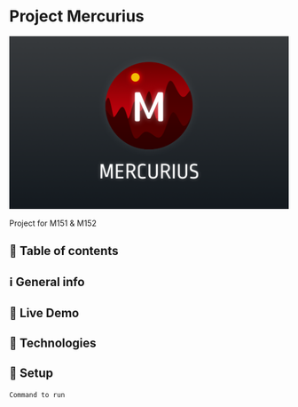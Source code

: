 # Project Mercurius
![Banner](/misc/mercurius-banner.png)

Project for M151 &amp; M152

## :scroll: Table of contents

## :information_source: General info

## :eyes: Live Demo

## :dna: Technologies
	
## :flight_departure: Setup
```
Command to run 
```
